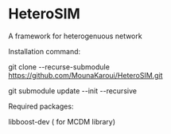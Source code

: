 # HeteroSIM

A framework for heterogenuous network


Installation command:


git clone --recurse-submodule https://github.com/MounaKaroui/HeteroSIM.git


git submodule update --init --recursive


Required packages:


libboost-dev ( for MCDM library)
